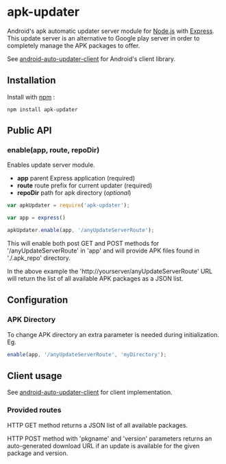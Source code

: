 apk-updater
===========

Android's apk automatic updater server module for [Node.js](http://nodejs.org/) with [Express](http://expressjs.com/). This update server is an alternative to Google play server in order to completely manage the APK packages to offer. 

See [android-auto-updater-client](https://github.com/NDMAC/android-auto-updater-client) for Android's client library.

## Installation

Install with [npm](https://github.com/npm/npm) :
```
npm install apk-updater
```

## Public API

### enable(app, route, repoDir)

Enables update server module.
- **app** parent Express application (required)
- **route** route prefix for current updater (required)
- **repoDir** path for apk directory (*optional*)

```javascript
var apkUpdater = require('apk-updater');

var app = express()

apkUpdater.enable(app, '/anyUpdateServerRoute');
```

This will enable both post GET and POST methods for '/anyUpdateServerRoute' in 'app' and will provide APK files found in './.apk_repo' directory.

In the above example the 'http://yourserver/anyUpdateServerRoute' URL will return the list of all available APK packages as a JSON list.

## Configuration

### APK Directory

To change APK directory an extra parameter is needed during initialization. Eg.
```javascript
enable(app, '/anyUpdateServerRoute', 'myDirectory');
```

## Client usage

See [android-auto-updater-client](https://github.com/NDMAC/android-auto-updater-client) for client implementation.

### Provided routes

HTTP GET method returns a JSON list of all available packages.

HTTP POST method with 'pkgname' and 'version' parameters returns an auto-generated download URL if an update is available for the given package and version.


